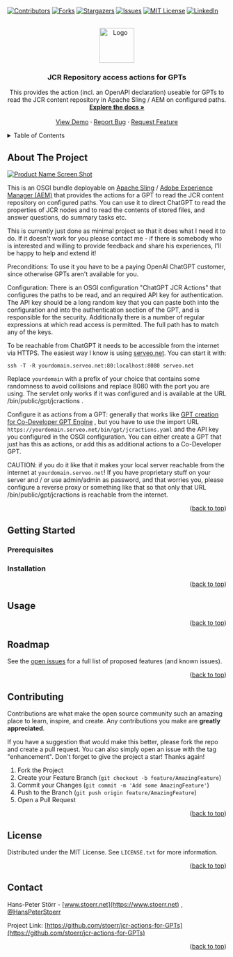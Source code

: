 <!-- Thanks to https://github.com/othneildrew/Best-README-Template/ -->
<a name="readme-top"></a>

<!-- PROJECT SHIELDS -->
[![Contributors][contributors-shield]][contributors-url]
[![Forks][forks-shield]][forks-url]
[![Stargazers][stars-shield]][stars-url]
[![Issues][issues-shield]][issues-url]
[![MIT License][license-shield]][license-url]
[![LinkedIn][linkedin-shield]][linkedin-url]

<!-- PROJECT LOGO -->
<br />
<div align="center">
  <a href="https://github.com/stoerr/jcr-actions-for-GPTs">
    <img src="images/logo.png" alt="Logo" width="80" height="80">
  </a>

<h3 align="center">JCR Repository access actions for GPTs</h3>

  <p align="center">
    This provides the action (incl. an OpenAPI declaration) useable for GPTs to read the JCR content repository
    in Apache Sling / AEM on configured paths.
    <br />
    <a href="https://github.com/stoerr/jcr-actions-for-GPTs"><strong>Explore the docs »</strong></a>
    <br />
    <br />
    <a href="https://github.com/stoerr/jcr-actions-for-GPTs">View Demo</a>
    ·
    <a href="https://github.com/stoerr/jcr-actions-for-GPTs/issues">Report Bug</a>
    ·
    <a href="https://github.com/stoerr/jcr-actions-for-GPTs/issues">Request Feature</a>
  </p>
</div>



<!-- TABLE OF CONTENTS -->
<details>
  <summary>Table of Contents</summary>
  <ol>
    <li>
      <a href="#about-the-project">About The Project</a>
      <ul>
        <li><a href="#built-with">Built With</a></li>
      </ul>
    </li>
    <li>
      <a href="#getting-started">Getting Started</a>
      <ul>
        <li><a href="#prerequisites">Prerequisites</a></li>
        <li><a href="#installation">Installation</a></li>
      </ul>
    </li>
    <li><a href="#usage">Usage</a></li>
    <li><a href="#roadmap">Roadmap</a></li>
    <li><a href="#contributing">Contributing</a></li>
    <li><a href="#license">License</a></li>
    <li><a href="#contact">Contact</a></li>
    <li><a href="#acknowledgments">Acknowledgments</a></li>
  </ol>
</details>



<!-- ABOUT THE PROJECT -->

## About The Project

[![Product Name Screen Shot][product-screenshot]](https://example.com)

This is an OSGI bundle deployable on [Apache Sling](https://sling.apache.org/) /
[Adobe Experience Manager (AEM)](https://business.adobe.com/uk/products/experience-manager/adobe-experience-manager.html)
that provides the actions for a
GPT to read the JCR content repository on configured paths. You can use it to direct ChatGPT to read the properties of
JCR nodes and to read the contents of stored files, and answer questions, do summary tasks etc.

This is currently just done as minimal project so that it does what I need it to do. If it doesn't work for you
please contact me - if there is somebody who is interested and willing to provide feedback and share his experiences,
I'll be happy to help and extend it!

Preconditions: To use it you have to be a paying OpenAI ChatGPT customer,
since otherwise GPTs aren't available for you.

Configuration: There is an OSGI configuration "ChatGPT JCR Actions" that
configures the paths to be read, and an required API key for authentication.
The API key should be a long random key
that you can paste both into the configuration and into the authentication section of the GPT, and is responsible for
the security. Additionally there is a number of regular expressions at which read access is permitted. The full path has
to match any of the keys.

To be reachable from ChatGPT it needs to be accessible from the internet via HTTPS. The easiest way I know is using
[serveo.net](https://serveo.net/). You can start it with:

```
ssh -T -R yourdomain.serveo.net:80:localhost:8080 serveo.net
```

Replace `yourdomain` with a prefix of your choice that contains some randomness to avoid collisions and replace 8080
with the port you are using. The servlet
only works if it was configured and is available at the URL /bin/public/gpt/jcractions .

Configure it as actions from a GPT: generally that works like
[GPT creation for Co-Developer GPT Engine](https://codevelopergptengine.stoerr.net/gpt.html) ,
but you have to use the import URL `https://yourdomain.serveo.net/bin/gpt/jcractions.yaml`
and the API key you configured in the OSGI configuration. You can either create a GPT that just has this as actions, or
add this as additional actions to a Co-Developer GPT.

CAUTION: if you do it like that it makes your local server reachable from the internet at `yourdomain.serveo.net`! If
you have proprietary stuff on your server and / or use admin/admin as password, and that worries you, please configure a
reverse proxy or something like that so that only that URL /bin/public/gpt/jcractions is reachable from the internet.

<p align="right">(<a href="#readme-top">back to top</a>)</p>

<!-- 
### Built With

* [![Maven][Maven-shield]][Maven-url]
* [![Apache Sling][Sling-shield]][Sling-url]

<p align="right">(<a href="#readme-top">back to top</a>)</p>
 -->


<!-- GETTING STARTED -->

## Getting Started

### Prerequisites

### Installation

<p align="right">(<a href="#readme-top">back to top</a>)</p>



<!-- USAGE EXAMPLES -->

## Usage

<p align="right">(<a href="#readme-top">back to top</a>)</p>



<!-- ROADMAP -->

## Roadmap

<!-- 
- [ ] Feature 1
- [ ] Feature 2
- [ ] Feature 3
    - [ ] Nested Feature
-->

See the [open issues](https://github.com/stoerr/jcr-actions-for-GPTs/issues) for a full list of proposed features (and
known issues).

<p align="right">(<a href="#readme-top">back to top</a>)</p>


<!-- CONTRIBUTING -->

## Contributing

Contributions are what make the open source community such an amazing place to learn, inspire, and create. Any
contributions you make are **greatly appreciated**.

If you have a suggestion that would make this better, please fork the repo and create a pull request. You can also
simply open an issue with the tag "enhancement".
Don't forget to give the project a star! Thanks again!

1. Fork the Project
2. Create your Feature Branch (`git checkout -b feature/AmazingFeature`)
3. Commit your Changes (`git commit -m 'Add some AmazingFeature'`)
4. Push to the Branch (`git push origin feature/AmazingFeature`)
5. Open a Pull Request

<p align="right">(<a href="#readme-top">back to top</a>)</p>



<!-- LICENSE -->

## License

Distributed under the MIT License. See `LICENSE.txt` for more information.

<p align="right">(<a href="#readme-top">back to top</a>)</p>



<!-- CONTACT -->

## Contact

Hans-Peter Störr - [www.stoerr.net](https://www.stoerr.net) , [@HansPeterStoerr](https://twitter.com/HansPeterStoerr)

Project Link: [https://github.com/stoerr/jcr-actions-for-GPTs](https://github.com/stoerr/jcr-actions-for-GPTs)

<p align="right">(<a href="#readme-top">back to top</a>)</p>



<!-- ACKNOWLEDGMENTS -->

<!-- ## Acknowledgments

* []()
* []()
* []()

<p align="right">(<a href="#readme-top">back to top</a>)</p>
-->


<!-- MARKDOWN LINKS & IMAGES -->
<!-- https://www.markdownguide.org/basic-syntax/#reference-style-links -->

[contributors-shield]: https://img.shields.io/github/contributors/stoerr/jcr-actions-for-GPTs.svg?style=for-the-badge

[contributors-url]: https://github.com/stoerr/jcr-actions-for-GPTs/graphs/contributors

[forks-shield]: https://img.shields.io/github/forks/stoerr/jcr-actions-for-GPTs.svg?style=for-the-badge

[forks-url]: https://github.com/stoerr/jcr-actions-for-GPTs/network/members

[stars-shield]: https://img.shields.io/github/stars/stoerr/jcr-actions-for-GPTs.svg?style=for-the-badge

[stars-url]: https://github.com/stoerr/jcr-actions-for-GPTs/stargazers

[issues-shield]: https://img.shields.io/github/issues/stoerr/jcr-actions-for-GPTs.svg?style=for-the-badge

[issues-url]: https://github.com/stoerr/jcr-actions-for-GPTs/issues

[license-shield]: https://img.shields.io/github/license/stoerr/jcr-actions-for-GPTs.svg?style=for-the-badge

[license-url]: https://github.com/stoerr/jcr-actions-for-GPTs/blob/master/LICENSE.txt

[linkedin-shield]: https://img.shields.io/badge/-LinkedIn-black.svg?style=for-the-badge&logo=linkedin&colorB=555

[linkedin-url]: https://linkedin.com/in/hans-peter-störr-5944594

[product-screenshot]: images/screenshot.png
